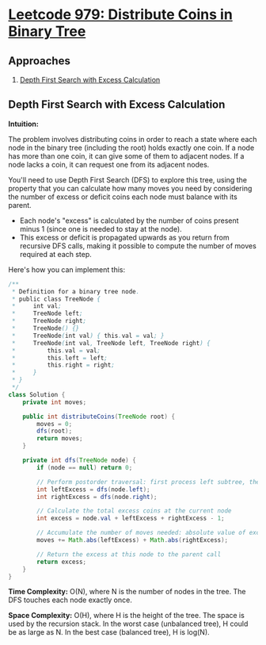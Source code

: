 # [Leetcode 979: Distribute Coins in Binary Tree](https://leetcode.com/problems/distribute-coins-in-binary-tree/)

## Approaches
1. [Depth First Search with Excess Calculation](#depth-first-search-with-excess-calculation)

## Depth First Search with Excess Calculation

**Intuition:**

The problem involves distributing coins in order to reach a state where each node in the binary tree (including the root) holds exactly one coin. If a node has more than one coin, it can give some of them to adjacent nodes. If a node lacks a coin, it can request one from its adjacent nodes.

You'll need to use Depth First Search (DFS) to explore this tree, using the property that you can calculate how many moves you need by considering the number of excess or deficit coins each node must balance with its parent.

- Each node's "excess" is calculated by the number of coins present minus 1 (since one is needed to stay at the node).
- This excess or deficit is propagated upwards as you return from recursive DFS calls, making it possible to compute the number of moves required at each step.

Here's how you can implement this:

```java
/**
 * Definition for a binary tree node.
 * public class TreeNode {
 *     int val;
 *     TreeNode left;
 *     TreeNode right;
 *     TreeNode() {}
 *     TreeNode(int val) { this.val = val; }
 *     TreeNode(int val, TreeNode left, TreeNode right) {
 *         this.val = val;
 *         this.left = left;
 *         this.right = right;
 *     }
 * }
 */
class Solution {
    private int moves;

    public int distributeCoins(TreeNode root) {
        moves = 0;
        dfs(root);
        return moves;
    }

    private int dfs(TreeNode node) {
        if (node == null) return 0;

        // Perform postorder traversal: first process left subtree, then right subtree
        int leftExcess = dfs(node.left);
        int rightExcess = dfs(node.right);

        // Calculate the total excess coins at the current node
        int excess = node.val + leftExcess + rightExcess - 1;

        // Accumulate the number of moves needed: absolute value of excess at left and right children
        moves += Math.abs(leftExcess) + Math.abs(rightExcess);

        // Return the excess at this node to the parent call
        return excess;
    }
}
```

**Time Complexity:** O(N), where N is the number of nodes in the tree. The DFS touches each node exactly once.

**Space Complexity:** O(H), where H is the height of the tree. The space is used by the recursion stack. In the worst case (unbalanced tree), H could be as large as N. In the best case (balanced tree), H is log(N).

